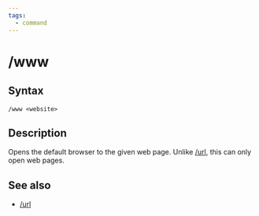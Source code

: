 ```yaml
---
tags:
  - command
---
```


# /www

## Syntax

<!--cmd-syntax-start-->
```eqcommand
/www <website>
```
<!--cmd-syntax-end-->

## Description

<!--cmd-desc-start-->
Opens the default browser to the given web page. Unlike [/url](cmd-url.md), this can only open web pages.
<!--cmd-desc-end-->

## See also

- [/url](cmd-url.md)